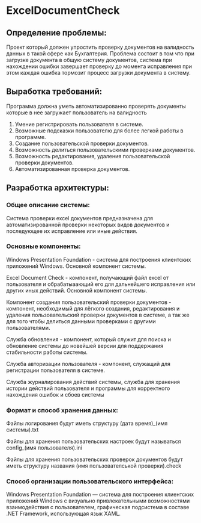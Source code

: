 # ExcelDocumentCheck


## Определение проблемы:
Проект который должен упростить проверку документов на валидность
данных в такой сфере как Бухгалтерия. Проблема состоит в том что
при загрузке документа в общую систему документов, 
система при нахождении ошибки завершает проверку до момента исправления
при этом каждая ошибка тормозит процесс загрузки документа в систему.


## Выработка требований:
Программа должна уметь автоматизированно проверять документы которые в нее загружает пользователь
на валидность

1) Умение регистрировать пользователя в системе.
2) Возможные подсказки пользователю для более легкой работы в программе.
3) Создание пользовательской проверки документов.
4) Возможность делиться пользовательскими проверками документов.
5) Возможность редактирования, удаления пользовательской проверки документов.
6) Автоматизированная проверка документов.
   

## Разработка архитектуры:

### Общее описание системы:
Система проверки excel документов предназначена для автоматизированной проверки некоторых видов документов и последующее их исправление или иные действия.

### Основные компоненты:
Windows Presentation Foundation - система для построения клиентских приложений Windows. Основной компонент системы.

Excel Document Check - компонент, получающий файл excel от пользователя и обрабатыаающий его для дальнейшего исправления или других  иных действий. Основной компонент системы.

Компонент создания пользовательский проверки документов - компонент, необходимый для лёгкого создания, редактирования и удаления пользовательский проверки документов в системе, а так же для того чтобы делиться данными проверками с другими пользователями.

Служба обновления - компонент, который служит для поиска и обновление системы до новейшей версии для поддержания стабильности работы системы.

Служба авторизации пользователя - компонент, служащий для регистрации пользователя в системе.

Служба журналирования действий системы, служба для хранения истории действий пользователя и программы для корректного нахождения ошибок и сбоев системы 


### Формат и способ хранения данных:
Файлы логирования будут иметь структуру 
(дата время)_(имя системы).txt 

Файлы для хранения пользовательских настроек будут называться
config_(имя пользователя).ini

Файлы для хранения пользовательских проверок документов будут иметь структуру названия 
(имя пользователськой проверки).check

### Способ организации пользовательского интерфейса:

Windows Presentation Foundation — система для построения клиентских приложений Windows с визуально привлекательными возможностями взаимодействия с пользователем, графическая подсистема в составе .NET Framework, использующая язык XAML.







